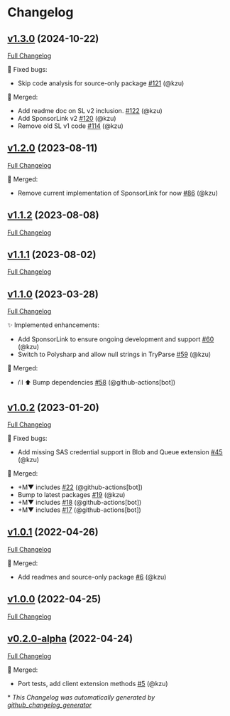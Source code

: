 # Changelog

## [v1.3.0](https://github.com/devlooped/CloudStorageAccount/tree/v1.3.0) (2024-10-22)

[Full Changelog](https://github.com/devlooped/CloudStorageAccount/compare/v1.2.0...v1.3.0)

:bug: Fixed bugs:

- Skip code analysis for source-only package [\#121](https://github.com/devlooped/CloudStorageAccount/pull/121) (@kzu)

:twisted_rightwards_arrows: Merged:

- Add readme doc on SL v2 inclusion. [\#122](https://github.com/devlooped/CloudStorageAccount/pull/122) (@kzu)
- Add SponsorLink v2 [\#120](https://github.com/devlooped/CloudStorageAccount/pull/120) (@kzu)
- Remove old SL v1 code [\#114](https://github.com/devlooped/CloudStorageAccount/pull/114) (@kzu)

## [v1.2.0](https://github.com/devlooped/CloudStorageAccount/tree/v1.2.0) (2023-08-11)

[Full Changelog](https://github.com/devlooped/CloudStorageAccount/compare/v1.1.2...v1.2.0)

:twisted_rightwards_arrows: Merged:

- Remove current implementation of SponsorLink for now [\#86](https://github.com/devlooped/CloudStorageAccount/pull/86) (@kzu)

## [v1.1.2](https://github.com/devlooped/CloudStorageAccount/tree/v1.1.2) (2023-08-08)

[Full Changelog](https://github.com/devlooped/CloudStorageAccount/compare/v1.1.1...v1.1.2)

## [v1.1.1](https://github.com/devlooped/CloudStorageAccount/tree/v1.1.1) (2023-08-02)

[Full Changelog](https://github.com/devlooped/CloudStorageAccount/compare/v1.1.0...v1.1.1)

## [v1.1.0](https://github.com/devlooped/CloudStorageAccount/tree/v1.1.0) (2023-03-28)

[Full Changelog](https://github.com/devlooped/CloudStorageAccount/compare/v1.0.2...v1.1.0)

:sparkles: Implemented enhancements:

- Add SponsorLink to ensure ongoing development and support [\#60](https://github.com/devlooped/CloudStorageAccount/pull/60) (@kzu)
- Switch to Polysharp and allow null strings in TryParse [\#59](https://github.com/devlooped/CloudStorageAccount/pull/59) (@kzu)

:twisted_rightwards_arrows: Merged:

- ⛙ ⬆️ Bump dependencies [\#58](https://github.com/devlooped/CloudStorageAccount/pull/58) (@github-actions[bot])

## [v1.0.2](https://github.com/devlooped/CloudStorageAccount/tree/v1.0.2) (2023-01-20)

[Full Changelog](https://github.com/devlooped/CloudStorageAccount/compare/v1.0.1...v1.0.2)

:bug: Fixed bugs:

- Add missing SAS credential support in Blob and Queue extension [\#45](https://github.com/devlooped/CloudStorageAccount/pull/45) (@kzu)

:twisted_rightwards_arrows: Merged:

- +M▼ includes [\#22](https://github.com/devlooped/CloudStorageAccount/pull/22) (@github-actions[bot])
- Bump to latest packages [\#19](https://github.com/devlooped/CloudStorageAccount/pull/19) (@kzu)
- +M▼ includes [\#18](https://github.com/devlooped/CloudStorageAccount/pull/18) (@github-actions[bot])
- +M▼ includes [\#17](https://github.com/devlooped/CloudStorageAccount/pull/17) (@github-actions[bot])

## [v1.0.1](https://github.com/devlooped/CloudStorageAccount/tree/v1.0.1) (2022-04-26)

[Full Changelog](https://github.com/devlooped/CloudStorageAccount/compare/v1.0.0...v1.0.1)

:twisted_rightwards_arrows: Merged:

- Add readmes and source-only package [\#6](https://github.com/devlooped/CloudStorageAccount/pull/6) (@kzu)

## [v1.0.0](https://github.com/devlooped/CloudStorageAccount/tree/v1.0.0) (2022-04-25)

[Full Changelog](https://github.com/devlooped/CloudStorageAccount/compare/v0.2.0-alpha...v1.0.0)

## [v0.2.0-alpha](https://github.com/devlooped/CloudStorageAccount/tree/v0.2.0-alpha) (2022-04-24)

[Full Changelog](https://github.com/devlooped/CloudStorageAccount/compare/ad23b64f489fd7a861ff59ee2e2fb697a1711519...v0.2.0-alpha)

:twisted_rightwards_arrows: Merged:

- Port tests, add client extension methods [\#5](https://github.com/devlooped/CloudStorageAccount/pull/5) (@kzu)



\* *This Changelog was automatically generated by [github_changelog_generator](https://github.com/github-changelog-generator/github-changelog-generator)*
